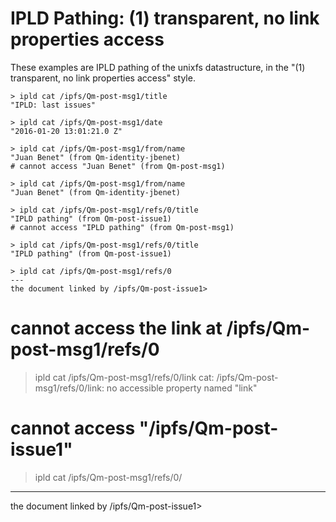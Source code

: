 # IPLD Pathing: (1) transparent, no link properties access

These examples are IPLD pathing of the unixfs datastructure, in the "(1) transparent, no link properties access" style.

```
> ipld cat /ipfs/Qm-post-msg1/title
"IPLD: last issues"

> ipld cat /ipfs/Qm-post-msg1/date
"2016-01-20 13:01:21.0 Z"

> ipld cat /ipfs/Qm-post-msg1/from/name
"Juan Benet" (from Qm-identity-jbenet)
# cannot access "Juan Benet" (from Qm-post-msg1)

> ipld cat /ipfs/Qm-post-msg1/from/name
"Juan Benet" (from Qm-identity-jbenet)

> ipld cat /ipfs/Qm-post-msg1/refs/0/title
"IPLD pathing" (from Qm-post-issue1)
# cannot access "IPLD pathing" (from Qm-post-msg1)

> ipld cat /ipfs/Qm-post-msg1/refs/0/title
"IPLD pathing" (from Qm-post-issue1)

> ipld cat /ipfs/Qm-post-msg1/refs/0
---
the document linked by /ipfs/Qm-post-issue1>
```
# cannot access the link at /ipfs/Qm-post-msg1/refs/0

> ipld cat /ipfs/Qm-post-msg1/refs/0/link
cat: /ipfs/Qm-post-msg1/refs/0/link: no accessible property named "link"
# cannot access "/ipfs/Qm-post-issue1"

> ipld cat /ipfs/Qm-post-msg1/refs/0/
---
the document linked by /ipfs/Qm-post-issue1>
```
